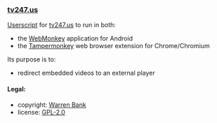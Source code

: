 ### [tv247.us](https://github.com/warren-bank/crx-tv247-us/tree/webmonkey-userscript/es5)

[Userscript](https://github.com/warren-bank/crx-tv247-us/raw/webmonkey-userscript/es5/webmonkey-userscript/tv247-us.user.js) for [tv247.us](http://tv247.us/) to run in both:
* the [WebMonkey](https://github.com/warren-bank/Android-WebMonkey) application for Android
* the [Tampermonkey](https://chrome.google.com/webstore/detail/tampermonkey/dhdgffkkebhmkfjojejmpbldmpobfkfo) web browser extension for Chrome/Chromium

Its purpose is to:
* redirect embedded videos to an external player

#### Legal:

* copyright: [Warren Bank](https://github.com/warren-bank)
* license: [GPL-2.0](https://www.gnu.org/licenses/old-licenses/gpl-2.0.txt)
